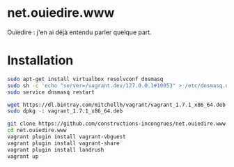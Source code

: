 net.ouiedire.www
================

Ouïedire : j'en ai déjà entendu parler quelque part.

Installation
============

```bash
sudo apt-get install virtualbox resolvconf dnsmasq
sudo sh -c 'echo "server=/vagrant.dev/127.0.0.1#10053" > /etc/dnsmasq.d/vagrant-landrush'
sudo service dnsmasq restart

wget https://dl.bintray.com/mitchellh/vagrant/vagrant_1.7.1_x86_64.deb
sudo dpkg -i vagrant_1.7.1_x86_64.deb

git clone https://github.com/constructions-incongrues/net.ouiedire.www.git
cd net.ouiedire.www
vagrant plugin install vagrant-vbguest
vagrant plugin install vagrant-share
vagrant plugin install landrush
vagrant up
```
